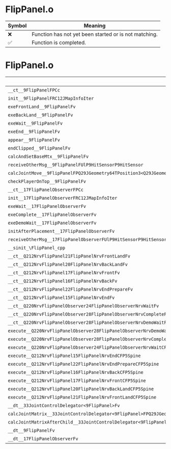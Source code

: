 # FlipPanel.o
| Symbol | Meaning 
| ------------- | ------------- 
| :x: | Function has not yet been started or is not matching. 
| :white_check_mark: | Function is completed. 


# FlipPanel.o
| Symbol | Decompiled? |
| ------------- | ------------- |
| `__ct__9FlipPanelFPCc` | :white_check_mark: |
| `init__9FlipPanelFRC12JMapInfoIter` | :white_check_mark: |
| `exeFrontLand__9FlipPanelFv` | :white_check_mark: |
| `exeBackLand__9FlipPanelFv` | :white_check_mark: |
| `exeWait__9FlipPanelFv` | :white_check_mark: |
| `exeEnd__9FlipPanelFv` | :white_check_mark: |
| `appear__9FlipPanelFv` | :white_check_mark: |
| `endClipped__9FlipPanelFv` | :white_check_mark: |
| `calcAndSetBaseMtx__9FlipPanelFv` | :white_check_mark: |
| `receiveOtherMsg__9FlipPanelFUlP9HitSensorP9HitSensor` | :white_check_mark: |
| `calcJointMove__9FlipPanelFPQ29JGeometry64TPosition3<Q29JGeometry38TMatrix34<Q29JGeometry13SMatrix34C<f>>>RC19JointControllerInfo` | :white_check_mark: |
| `checkPlayerOnTop__9FlipPanelFv` | :white_check_mark: |
| `__ct__17FlipPanelObserverFPCc` | :white_check_mark: |
| `init__17FlipPanelObserverFRC12JMapInfoIter` | :white_check_mark: |
| `exeWait__17FlipPanelObserverFv` | :white_check_mark: |
| `exeComplete__17FlipPanelObserverFv` | :white_check_mark: |
| `exeDemoWait__17FlipPanelObserverFv` | :white_check_mark: |
| `initAfterPlacement__17FlipPanelObserverFv` | :white_check_mark: |
| `receiveOtherMsg__17FlipPanelObserverFUlP9HitSensorP9HitSensor` | :white_check_mark: |
| `__sinit_\FlipPanel_cpp` | :white_check_mark: |
| `__ct__Q212NrvFlipPanel21FlipPanelNrvFrontLandFv` | :white_check_mark: |
| `__ct__Q212NrvFlipPanel20FlipPanelNrvBackLandFv` | :white_check_mark: |
| `__ct__Q212NrvFlipPanel17FlipPanelNrvFrontFv` | :white_check_mark: |
| `__ct__Q212NrvFlipPanel16FlipPanelNrvBackFv` | :white_check_mark: |
| `__ct__Q212NrvFlipPanel22FlipPanelNrvEndPrepareFv` | :white_check_mark: |
| `__ct__Q212NrvFlipPanel15FlipPanelNrvEndFv` | :white_check_mark: |
| `__ct__Q220NrvFlipPanelObserver24FlipPanelObserverNrvWaitFv` | :white_check_mark: |
| `__ct__Q220NrvFlipPanelObserver28FlipPanelObserverNrvCompleteFv` | :white_check_mark: |
| `__ct__Q220NrvFlipPanelObserver28FlipPanelObserverNrvDemoWaitFv` | :white_check_mark: |
| `execute__Q220NrvFlipPanelObserver28FlipPanelObserverNrvDemoWaitCFP5Spine` | :white_check_mark: |
| `execute__Q220NrvFlipPanelObserver28FlipPanelObserverNrvCompleteCFP5Spine` | :white_check_mark: |
| `execute__Q220NrvFlipPanelObserver24FlipPanelObserverNrvWaitCFP5Spine` | :white_check_mark: |
| `execute__Q212NrvFlipPanel15FlipPanelNrvEndCFP5Spine` | :white_check_mark: |
| `execute__Q212NrvFlipPanel22FlipPanelNrvEndPrepareCFP5Spine` | :white_check_mark: |
| `execute__Q212NrvFlipPanel16FlipPanelNrvBackCFP5Spine` | :white_check_mark: |
| `execute__Q212NrvFlipPanel17FlipPanelNrvFrontCFP5Spine` | :white_check_mark: |
| `execute__Q212NrvFlipPanel20FlipPanelNrvBackLandCFP5Spine` | :white_check_mark: |
| `execute__Q212NrvFlipPanel21FlipPanelNrvFrontLandCFP5Spine` | :white_check_mark: |
| `__dt__33JointControlDelegator<9FlipPanel>Fv` | :white_check_mark: |
| `calcJointMatrix__33JointControlDelegator<9FlipPanel>FPQ29JGeometry64TPosition3<Q29JGeometry38TMatrix34<Q29JGeometry13SMatrix34C<f>>>RC19JointControllerInfo` | :white_check_mark: |
| `calcJointMatrixAfterChild__33JointControlDelegator<9FlipPanel>FPQ29JGeometry64TPosition3<Q29JGeometry38TMatrix34<Q29JGeometry13SMatrix34C<f>>>RC19JointControllerInfo` | :white_check_mark: |
| `__dt__9FlipPanelFv` | :white_check_mark: |
| `__dt__17FlipPanelObserverFv` | :white_check_mark: |
